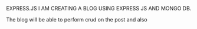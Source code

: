 EXPRESS.JS 
I AM CREATING A BLOG USING EXPRESS JS AND MONGO DB.

The blog will be able to perform crud on the post and also